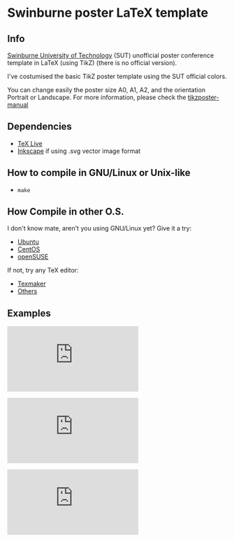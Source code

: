 # Swinburne poster LaTeX template


## Info
[Swinburne University of Technology](http://www.swinburne.edu.au/) (SUT) unofficial poster conference template in LaTeX (using TikZ) (there is no official version).

I've costumised the basic TikZ poster template using the SUT official colors. 

You can change easily the poster size A0, A1, A2, and the orientation Portrait or Landscape. For more information, please check the [tikzposter-manual](https://github.com/FelipMarti/Swinburne-poster-LaTeX-template/blob/master/tikzposter-manual.pdf)


## Dependencies
* [TeX Live](https://www.tug.org/texlive/)
* [Inkscape](https://inkscape.org/) if using .svg vector image format


## How to compile in GNU/Linux or Unix-like
* `make`

## How Compile in other O.S.
I don't know mate, aren't you using GNU/Linux yet? Give it a try:
* [Ubuntu](https://www.ubuntu.com/desktop)
* [CentOS](https://www.centos.org/)
* [openSUSE](https://www.opensuse.org/)

If not, try any TeX editor:
* [Texmaker](https://en.wikipedia.org/wiki/Texmaker)
* [Others](https://en.wikipedia.org/wiki/Comparison_of_TeX_editors)


## Examples
![OzCHI 2016](https://github.com/FelipMarti/Swinburne-poster-LaTeX-template/blob/master/examples/OzCHI2016.pdf)

![HRI 2017](https://github.com/FelipMarti/Swinburne-poster-LaTeX-template/blob/master/examples/HRI2017.pdf)

![MobiCom 2022](https://github.com/FelipMarti/Swinburne-poster-LaTeX-template/blob/master/examples/MobiCom2022.pdf)

